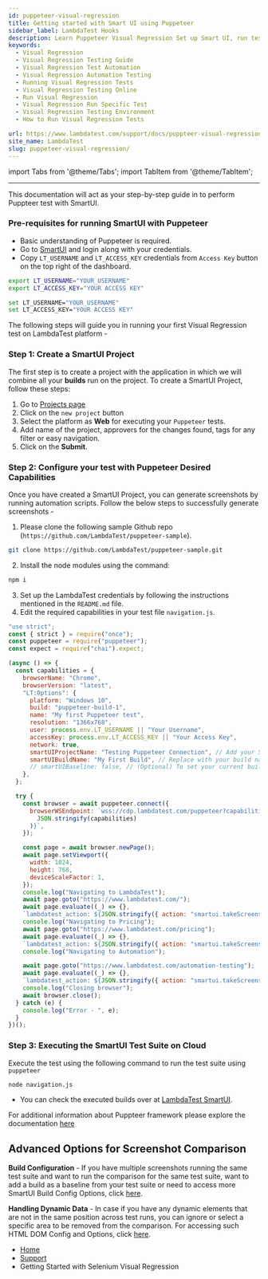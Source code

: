 ```yaml
---
id: puppeteer-visual-regression
title: Getting started with Smart UI using Puppeteer
sidebar_label: LambdaTest Hooks
description: Learn Puppeteer Visual Regression Set up Smart UI, run tests on LambdaTest Cloud across 40+ browsers. Step-by-step guide for seamless testing.
keywords:
  - Visual Regression
  - Visual Regression Testing Guide
  - Visual Regression Test Automation
  - Visual Regression Automation Testing
  - Running Visual Regression Tests
  - Visual Regression Testing Online
  - Run Visual Regression
  - Visual Regression Run Specific Test
  - Visual Regression Testing Environment
  - How to Run Visual Regression Tests

url: https://www.lambdatest.com/support/docs/puppteer-visual-regression/
site_name: LambdaTest
slug: puppeteer-visual-regression/
---
```


import Tabs from '@theme/Tabs';
import TabItem from '@theme/TabItem';

---

This documentation will act as your step-by-step guide in to perform Puppteer test with SmartUI.

### Pre-requisites for running SmartUI with Puppeteer

- Basic understanding of Puppeteer is required.
- Go to [SmartUI](https://smartui.lambdatest.com/) and login along with your credentials.
- Copy `LT_USERNAME` and `LT_ACCESS_KEY` credentials from `Access Key` button on the top right of the dashboard.

<Tabs className="docs__val" groupId="language">
<TabItem value="MacOS/Linux" label="MacOS/Linux" default>

```bash
export LT_USERNAME="YOUR_USERNAME"
export LT_ACCESS_KEY="YOUR ACCESS KEY"
```

</TabItem>
<TabItem value="Windows" label="Windows" default>

```bash
set LT_USERNAME="YOUR_USERNAME"
set LT_ACCESS_KEY="YOUR ACCESS KEY"
```

</TabItem>
</Tabs>

The following steps will guide you in running your first Visual Regression test on LambdaTest platform -

### **Step 1:** Create a SmartUI Project

The first step is to create a project with the application in which we will combine all your **builds** run on the project.
To create a SmartUI Project, follow these steps:

1. Go to [Projects page](https://smartui.lambdatest.com/)
2. Click on the `new project` button
3. Select the platform as <b>Web</b> for executing your `Puppeteer` tests. 
4. Add name of the project, approvers for the changes found, tags for any filter or easy navigation.
5. Click on the **Submit**.

<!-- <img loading="lazy" src={require('../assets/images/uploads/smart-ui-1.webp').default} alt="cmd" width="768" height="373" className="doc_img"/> -->

### **Step 2:** Configure your test with Puppeteer Desired Capabilities

Once you have created a SmartUI Project, you can generate screenshots by running automation scripts. Follow the below steps to successfully generate screenshots -

1. Please clone the following sample Github repo (`https://github.com/LambdaTest/puppeteer-sample`).

```bash
git clone https://github.com/LambdaTest/puppeteer-sample.git
```

2. Install the node modules using the command:

```bash
npm i
```

3. Set up the LambdaTest credentials by following the instructions mentioned in the `README.md` file.
4. Edit the required capabilities in your test file `navigation.js`.

```javascript title="Add the following code snippet to run SmartUI with Puppeteer in ./navigation.js"
"use strict";
const { strict } = require("once");
const puppeteer = require("puppeteer");
const expect = require("chai").expect;

(async () => {
  const capabilities = {
    browserName: "Chrome",
    browserVersion: "latest",
    "LT:Options": {
      platform: "Windows 10",
      build: "puppeteer-build-1",
      name: "My first Puppeteer test",
      resolution: "1366x768",
      user: process.env.LT_USERNAME || "Your Username",
      accessKey: process.env.LT_ACCESS_KEY || "Your Access Key",
      network: true,
      smartUIProjectName: "Testing Puppeteer Connection", // Add your SmartUI Project Name here
      smartUIBuildName: "My First Build", // Replace with your build name of choice here
      // smartUIBaseline: false, // (Optional) To set your current build as baseline to compare
    },
  };

  try {
    const browser = await puppeteer.connect({
      browserWSEndpoint: `wss://cdp.lambdatest.com/puppeteer?capabilities=${encodeURIComponent(
        JSON.stringify(capabilities)
      )}`,
    });

    const page = await browser.newPage();
    await page.setViewport({
      width: 1024,
      height: 768,
      deviceScaleFactor: 1,
    });
    console.log("Navigating to LambdaTest");
    await page.goto("https://www.lambdatest.com/");
    await page.evaluate((_) => {},
    `lambdatest_action: ${JSON.stringify({ action: "smartui.takeScreenshot", arguments: { fullPage: true, screenshotName: "Navigating to LambdaTest" } })}`);
    console.log("Navigating to Pricing");
    await page.goto("https://www.lambdatest.com/pricing");
    await page.evaluate((_) => {},
    `lambdatest_action: ${JSON.stringify({ action: "smartui.takeScreenshot", arguments: { fullPage: true, screenshotName: "Navigating to Pricing" } })}`);
    console.log("Navigating to Automation");

    await page.goto("https://www.lambdatest.com/automation-testing");
    await page.evaluate((_) => {},
    `lambdatest_action: ${JSON.stringify({ action: "smartui.takeScreenshot", arguments: { fullPage: true, screenshotName: "Navigating to Automation" } })}`);
    console.log("Closing browser");
    await browser.close();
  } catch (e) {
    console.log("Error - ", e);
  }
})();
```

### **Step 3:** Executing the SmartUI Test Suite on Cloud

Execute the test using the following command to run the test suite using `puppeteer` 

```bash
node navigation.js
```

- You can check the executed builds over at [LambdaTest SmartUI](https://smartui.lambdatest.com/).

For additional information about Puppteer framework please explore the documentation [here](/docs/puppeteer-testing/)

## Advanced Options for Screenshot Comparison


  **Build Configuration** - If you have multiple screenshots running the same test suite and want to run the comparison for the same test suite, want to add a build as a baseline from your test suite or need to access more SmartUI Build Config Options, click [here](https://www.lambdatest.com/support/docs/smart-ui-build-options/).

  **Handling Dynamic Data** - In case if you have any dynamic elements that are not in the same position across test runs, you can ignore or select a specific area to be removed from the comparison. For accessing such HTML DOM Config and Options, click [here](/support/docs/html-dom-smartui-options/#configuration-for-puppeteer).
  
<!-- <img loading="lazy" src={require('../assets/images/uploads/smart-ui-2.webp').default} alt="cmd" width="768" height="373" className="doc_img"/> -->

<nav aria-label="breadcrumbs">
  <ul className="breadcrumbs">
    <li className="breadcrumbs__item">
      <a className="breadcrumbs__link" target="_self" href="https://www.lambdatest.com">
        Home
      </a>
    </li>
    <li className="breadcrumbs__item">
      <a className="breadcrumbs__link" target="_self" href="https://www.lambdatest.com/support/docs/">
        Support
      </a>
    </li>
    <li className="breadcrumbs__item breadcrumbs__item--active">
      <span className="breadcrumbs__link">
      Getting Started with Selenium Visual Regression  </span>
    </li>
  </ul>
</nav>